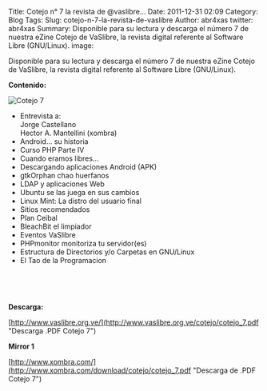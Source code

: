 Title: Cotejo n° 7 la revista de @vaslibre...
Date: 2011-12-31 02:09
Category: Blog
Tags: 
Slug: cotejo-n-7-la-revista-de-vaslibre
Author: abr4xas
twitter: abr4xas
Summary: Disponible para su lectura y descarga el número 7 de nuestra eZine Cotejo de VaSlibre, la revista digital referente al Software Libre (GNU/Linux).
image:






Disponible para su lectura y descarga el número 7 de nuestra eZine
Cotejo de VaSlibre, la revista digital referente al Software Libre
(GNU/Linux).

**Contenido:**


![Cotejo 7](http://www.xombra.com/download/cotejo/cotejo_portada_7_presentacion.jpg)


-   Entrevista a:  
    Jorge Castellano  
    Hector A. Mantellini (xombra)
-   Android... su historia
-   Curso PHP Parte IV
-   Cuando eramos libres...
-   Descargando aplicaciones Android (APK)
-   gtkOrphan chao huerfanos
-   LDAP y aplicaciones Web
-   Ubuntu se las juega en sus cambios
-   Linux Mint: La distro del usuario final
-   Sitios recomendados
-   Plan Ceibal
-   BleachBit el limpiador
-   Eventos VaSlibre
-   PHPmonitor monitoriza tu servidor(es)
-   Estructura de Directorios y/o Carpetas en GNU/Linux
-   El Tao de la Programacion

 

 

**Descarga:**  

[http://www.vaslibre.org.ve/](http://www.vaslibre.org.ve/cotejo/cotejo_7.pdf "Descarga .PDF Cotejo 7")

**Mirror 1**  

[http://www.xombra.com/](http://www.xombra.com/download/cotejo/cotejo_7.pdf "Descarga de .PDF Cotejo 7")


